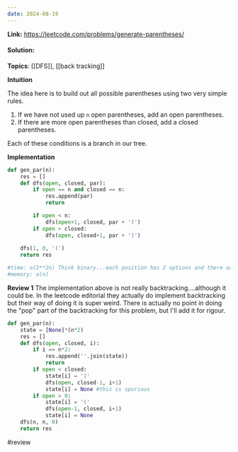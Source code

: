 ```yaml
---
date: 2024-08-19
---
```

**Link:** https://leetcode.com/problems/generate-parentheses/
#### Solution:

**Topics**: [[DFS]], [[back tracking]]

**Intuition**

The idea here is to build out all possible parentheses using two very simple rules. 
1. If we have not used up `n` open parentheses, add an open parentheses.
2. If there are more open parentheses than closed, add a closed parentheses. 

Each of these conditions is a branch in our tree. 

**Implementation**
```python
def gen_par(n):
	res = []
	def dfs(open, closed, par):
		if open == n and closed == n:
			res.append(par)
			return

		if open < n:
			dfs(open+1, closed, par + '(')
		if open > closed:
			dfs(open, closed+1, par + ')')
			
	dfs(1, 0, '(')
	return res

#time: o(2**2n) Think binary...each position has 2 options and there are 2n bits
#memory: o(n)
```

**Review 1**
The implementation above is not really backtracking....although it could be. In the leetcode editorial they actually do implement backtracking but their way of doing it is super weird. There is actually no point in doing the "pop" part of the backtracking for this problem, but I'll add it for rigour. 

```python
def gen_par(n):
	state = [None]*(n*2)
	res = []
	def dfs(open, closed, i):
		if i == n*2:
			res.append(''.join(state))
			return
		if open < closed:
			state[i] = ')'
			dfs(open, closed-1, i+1)
			state[i] = None #this is spurious
		if open > 0:
			state[i] = '('
			dfs(open-1, closed, i+1)
			state[i] = None
	dfs(n, n, 0)
	return res
```

#review 


